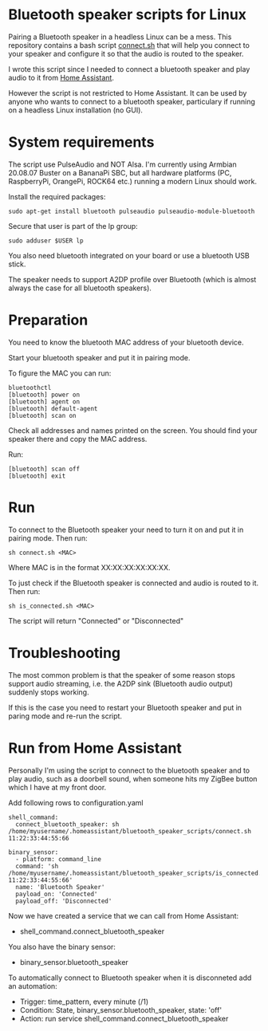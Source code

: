 # Bluetooth speaker scripts for Linux

Pairing a Bluetooth speaker in a headless Linux can be a mess. This repository
contains a bash script [connect.sh](connect.sh) that will help you connect
to your speaker and configure it so that the audio is routed to the speaker.

I wrote this script since I needed to connect a bluetooth speaker and play
audio to it from [Home Assistant](http://www.home-assistant.io).

However the script is not restricted to Home Assistant. It can be used
by anyone who wants to connect to a bluetooth speaker, particulary if
running on a headless Linux installation (no GUI).

# System requirements

The script use PulseAudio and NOT Alsa. I'm currently using Armbian 20.08.07
Buster on a BananaPi SBC, but all hardware platforms (PC, RaspberryPi, OrangePi,
ROCK64 etc.) running a modern Linux should work.

Install the required packages:

    sudo apt-get install bluetooth pulseaudio pulseaudio-module-bluetooth

Secure that user is part of the lp group:

    sudo adduser $USER lp

You also need bluetooth integrated on your board or use a bluetooth USB stick.

The speaker needs to support A2DP profile over Bluetooth (which is almost always
the case for all bluetooth speakers).

# Preparation

You need to know the bluetooth MAC address of your bluetooth device. 

Start your bluetooth speaker and put it in pairing mode.

To figure the MAC you can run:

    bluetoothctl
    [bluetooth] power on
    [bluetooth] agent on
    [bluetooth] default-agent
    [bluetooth] scan on

Check all addresses and names printed on the screen. You should find your speaker
there and copy the MAC address.

Run:

    [bluetooth] scan off
    [bluetooth] exit

# Run

To connect to the Bluetooth speaker your need to turn it on and put it in pairing
mode. Then run:

    sh connect.sh <MAC>

Where MAC is in the format XX:XX:XX:XX:XX:XX.

To just check if the Bluetooth speaker is connected and audio is routed to it. 
Then run:

    sh is_connected.sh <MAC>

The script will return "Connected" or "Disconnected" 

# Troubleshooting

The most common problem is that the speaker of some reason stops support audio
streaming, i.e. the A2DP sink (Bluetooth audio output) suddenly stops working.

If this is the case you need to restart your Bluetooth speaker and put in paring
mode and re-run the script.

# Run from Home Assistant

Personally I'm using the script to connect to the bluetooth speaker and to play
audio, such as a doorbell sound, when someone hits my ZigBee button which I
have at my front door.

Add following rows to configuration.yaml

    shell_command:
      connect_bluetooth_speaker: sh /home/myusername/.homeassistant/bluetooth_speaker_scripts/connect.sh 11:22:33:44:55:66

    binary_sensor:
      - platform: command_line
      command: 'sh /home/myusername/.homeassistant/bluetooth_speaker_scripts/is_connected.sh 11:22:33:44:55:66'
      name: 'Bluetooth Speaker'
      payload_on: 'Connected'
      payload_off: 'Disconnected'

Now we have created a service that we can call from Home Assistant:

- shell\_command.connect\_bluetooth\_speaker

You also have the binary sensor:

- binary\_sensor.bluetooth\_speaker

To automatically connect to Bluetooth speaker when it is disconneted
add an automation:

- Trigger: time\_pattern, every minute (/1)
- Condition: State, binary\_sensor.bluetooth\_speaker, state: 'off'
- Action: run service shell\_command.connect\_bluetooth\_speaker
